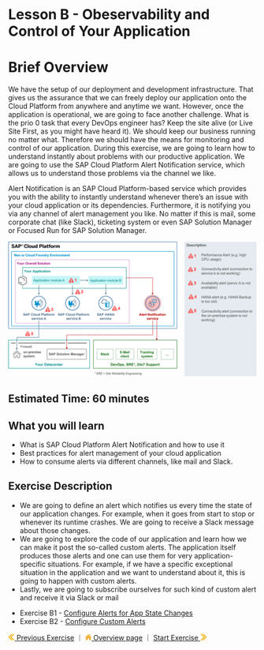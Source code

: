 # Lesson B - Obeservability and Control of Your Application

# Brief Overview
We have the setup of our deployment and development infrastructure. That gives us the assurance that we can freely deploy our application onto the Cloud Platform from anywhere and anytime we want.  However, once the application is operational, we are going to face another challenge. What is the prio 0 task that every DevOps engineer has? Keep the site alive (or Live Site First, as you might have heard it). We should keep our business running no matter what. Therefore we should have the means for monitoring and control of our application. During this exercise, we are going to learn how to understand instantly about problems with our productive application. We are going to use the SAP Cloud Platform Alert Notification service, which allows us to understand those problems via the channel we like.

Alert Notification is an SAP Cloud Platform-based service which provides you with the ability to instantly understand whenever there’s an issue with your cloud application or its dependencies. Furthermore, it is notifying you via any channel of alert management you like. No matter if this is mail, some corporate chat (like Slack), ticketing system or even SAP Solution Manager or Focused Run for SAP Solution Manager.

![](../../images/b/b1_overview.png)


## Estimated Time: 60 minutes

## What you will learn
 - What is SAP Cloud Platform Alert Notification and how to use it
 - Best practices for alert management of your cloud application
 - How to consume alerts via different channels, like mail and Slack.

## Exercise Description 
 - We are going to define an alert which notifies us every time the state of our application changes. For example, when it goes from start to stop or whenever its runtime crashes. We are going to receive a Slack message about those changes.
 - We are going to explore the code of our application and learn how we can make it post the so-called custom alerts. The application itself produces those alerts and one can use them for very application-specific situations. For example, if we have a specific exceptional situation in the application and we want to understand about it, this is going to happen with custom alerts.
 - Lastly, we are going to subscribe ourselves for such kind of custom alert and receive it via Slack or mail



* Exercise B1 - [Configure Alerts for App State Changes](../../exercises/B1/README.md)
* Exercise B2 - [Configure Custom Alerts](../../exercises/B2/README.md)


[![](../../images/nav-previous.png) Previous Exercise](../../exercises/A2/README.md) ｜ [![](../../images/nav-home.png) Overview page](../../README.md) ｜ [Start Exercise ![](../../images/nav-next.png)](../../exercises/B1/README.md)
